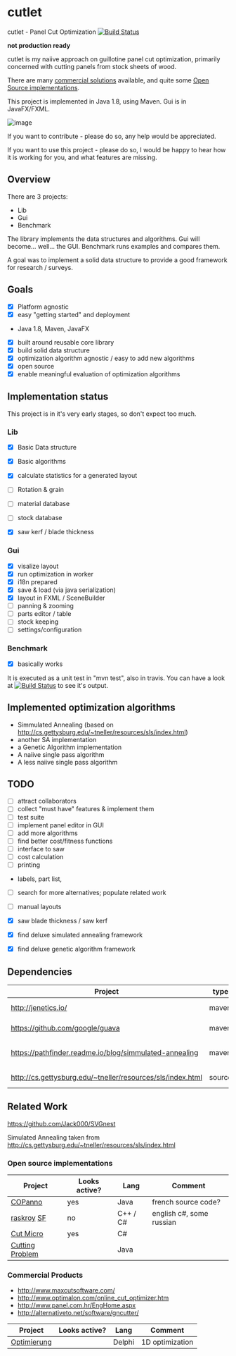 # cutlet

cutlet - Panel Cut Optimization [![Build Status](https://travis-ci.org/mru00/cutlet.svg?branch=master)](https://travis-ci.org/mru00/cutlet)


**not production ready**


cutlet is my naiive approach on guillotine panel cut optimization, primarily concerned with cutting panels from stock sheets of wood.


There are many [commercial solutions](#commercial-products) available, and quite some [Open Source implementations](#open-source-implementations).

This project is implemented in Java 1.8, using Maven. Gui is in JavaFX/FXML.

![image](https://cloud.githubusercontent.com/assets/581904/23991289/0bb93818-0a39-11e7-9533-50c75cacdcda.png)

If you want to contribute - please do so, any help would be appreciated.

If you want to use this project - please do so, I would be happy to hear how it is working for you, and what features are missing.

## Overview


There are 3 projects:
* Lib
* Gui
* Benchmark

The library implements the data structures and algorithms. 
Gui will become... well... the GUI. 
Benchmark runs examples and compares them.

A goal was to implement a solid data structure to provide a good framework for research / surveys.

## Goals

- [x] Platform agnostic
- [x] easy "getting started" and deployment
 - Java 1.8, Maven, JavaFX
- [x] built around reusable core library
- [x] build solid data structure
- [x] optimization algorithm agnostic / easy to add new algorithms
- [x] open source
- [x] enable meaningful evaluation of optimization algorithms

## Implementation status

This project is in it's very early stages, so don't expect too much.

### Lib 

- [x] Basic Data structure
- [x] Basic algorithms
- [x] calculate statistics for a generated layout
- [ ] Rotation & grain
- [ ] material database
- [ ] stock database 
- [x] saw kerf / blade thickness


### Gui


- [x] visalize layout
- [x] run optimization in worker 
- [x] i18n prepared
- [x] save & load (via java serialization)
- [x] layout in FXML / SceneBuilder
- [ ] panning & zooming
- [ ] parts editor / table
- [ ] stock keeping
- [ ] settings/configuration 

### Benchmark

- [x] basically works

It is executed as a unit test in "mvn test", also in travis.
You can have a look at [![Build Status](https://travis-ci.org/mru00/cutlet.svg?branch=master)](https://travis-ci.org/mru00/cutlet) to see it's output.

## Implemented optimization algorithms

* Simmulated Annealing (based on http://cs.gettysburg.edu/~tneller/resources/sls/index.html)
* another SA implementation
* a Genetic Algorithm implementation
* A naiive single pass algorithm
* A less naiive single pass algorithm


## TODO


- [ ] attract collaborators
- [ ] collect "must have" features & implement them
- [ ] test suite
- [ ] implement panel editor in GUI
- [ ] add more algorithms
- [ ] find better cost/fitness functions 
- [ ] interface to saw
- [ ] cost calculation
- [ ] printing
 - labels, part list, 
- [ ] search for more alternatives; populate related work
- [ ] manual layouts 
- [x] saw blade thickness / saw kerf
- [x] find deluxe simulated annealing framework
- [x] find deluxe genetic algorithm framework


## Dependencies

Project | type | description
--------|------|------------
http://jenetics.io/ | maven | genetic algorithm
https://github.com/google/guava | maven | general java stuff
https://pathfinder.readme.io/blog/simmulated-annealing | maven | simulated annealing algorithm
http://cs.gettysburg.edu/~tneller/resources/sls/index.html | source | another sim. ann.


## Related Work

https://github.com/Jack000/SVGnest

Simulated Annealing taken from http://cs.gettysburg.edu/~tneller/resources/sls/index.html




### Open source implementations


Project | Looks active? | Lang | Comment
------------ | ------------- | ------------- | -------------
[COPanno](https://sourceforge.net/projects/copanno) | yes | Java | french source code?
[raskroy](https://github.com/denisenkom/raskroy) [SF](https://sourceforge.net/projects/cutoptima) | no | C++ / C# | english c#, some russian
[Cut Micro](https://sourceforge.net/projects/ctmc) | yes | C# |
[Cutting Problem](https://sourceforge.net/projects/cuttingproblem) | | Java |



### Commercial Products
* http://www.maxcutsoftware.com/
* http://www.optimalon.com/online_cut_optimizer.htm
* http://www.panel.com.hr/EngHome.aspx
* http://alternativeto.net/software/gncutter/

Project | Looks active? | Lang | Comment
------------ | ------------- | ------------- | -------------
[Optimierung](https://sourceforge.net/projects/optimierung) | | Delphi | 1D optimization



